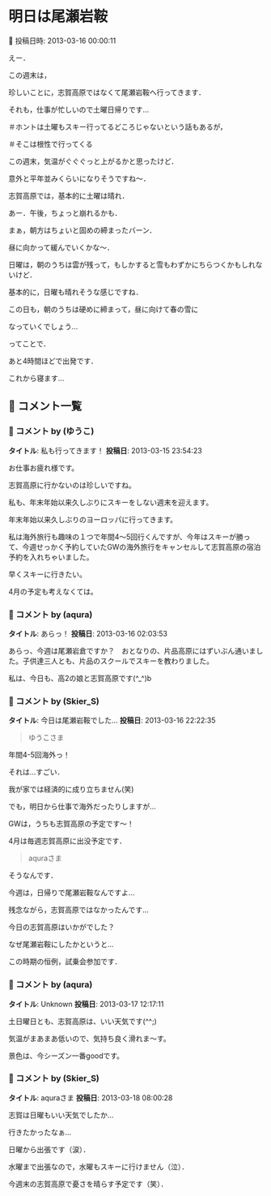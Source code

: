 # 明日は尾瀬岩鞍

📅 投稿日時: 2013-03-16 00:00:11

えー．


この週末は，


珍しいことに，志賀高原ではなくて尾瀬岩鞍へ行ってきます．


それも，仕事が忙しいので土曜日帰りです…


＃ホントは土曜もスキー行ってるどころじゃないという話もあるが，


＃そこは根性で行ってくる





この週末，気温がぐぐぐっと上がるかと思ったけど．


意外と平年並みくらいになりそうですね～．





志賀高原では，基本的に土曜は晴れ．


あー．午後，ちょっと崩れるかも．


まぁ，朝方はちょいと固めの締まったバーン．


昼に向かって緩んでいくかな～．





日曜は，朝のうちは雲が残って，もしかすると雪もわずかにちらつくかもしれないけど．


基本的に，日曜も晴れそうな感じですね．


この日も，朝のうちは硬めに締まって，昼に向けて春の雪に


なっていくでしょう…





ってことで．


あと4時間ほどで出発です．


これから寝ます…

## 💬 コメント一覧

### 💬 コメント by (ゆうこ)
**タイトル**: 私も行ってきます！
**投稿日**: 2013-03-15 23:54:23

お仕事お疲れ様です。



志賀高原に行かないのは珍しいですね。

私も、年末年始以来久しぶりにスキーをしない週末を迎えます。

年末年始以来久しぶりのヨーロッパに行ってきます。

私は海外旅行も趣味の１つで年間4～5回行くんですが、今年はスキーが勝って、今週せっかく予約していたGWの海外旅行をキャンセルして志賀高原の宿泊予約を入れちゃいました。

早くスキーに行きたい。

4月の予定も考えなくては。

### 💬 コメント by (aqura)
**タイトル**: あらっ！
**投稿日**: 2013-03-16 02:03:53

あらっ、今週は尾瀬岩倉ですか？　おとなりの、片品高原にはずいぶん通いました。子供達三人とも、片品のスクールでスキーを教わりました。

私は、今日も、高2の娘と志賀高原です(^_^)b

### 💬 コメント by (Skier_S)
**タイトル**: 今日は尾瀬岩鞍でした…
**投稿日**: 2013-03-16 22:22:35

>ゆうこさま

年間4-5回海外っ！

それは…すごい．

我が家では経済的に成り立ちません(笑)

でも，明日から仕事で海外だったりしますが…

GWは，うちも志賀高原の予定です～！

4月は毎週志賀高原に出没予定です．



>aquraさま

そうなんです．

今週は，日帰りで尾瀬岩鞍なんですよ…

残念ながら，志賀高原ではなかったんです…

今日の志賀高原はいかがでした？

なぜ尾瀬岩鞍にしたかというと…

この時期の恒例，試乗会参加です．

### 💬 コメント by (aqura)
**タイトル**: Unknown
**投稿日**: 2013-03-17 12:17:11

土日曜日とも、志賀高原は、いい天気です(^^;)

気温がまあまあ低いので、気持ち良く滑れま～す。

景色は、今シーズン一番goodです。

### 💬 コメント by (Skier_S)
**タイトル**: aquraさま
**投稿日**: 2013-03-18 08:00:28

志賀は日曜もいい天気でしたか…

行きたかったなぁ…

日曜から出張です（涙）．

水曜まで出張なので，水曜もスキーに行けません（泣）．

今週末の志賀高原で憂さを晴らす予定です（笑）．

